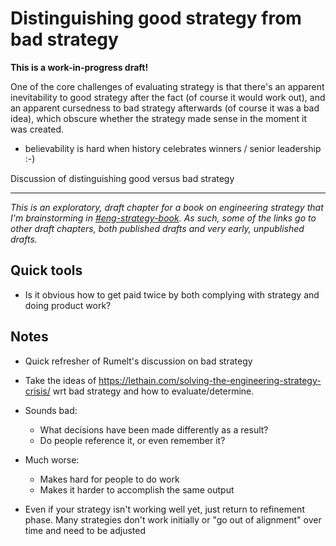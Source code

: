 # Distinguishing good strategy from bad strategy

**This is a work-in-progress draft!**

One of the core challenges of evaluating strategy is that there's an apparent inevitability
to good strategy after the fact (of course it would work out), and an apparent cursedness
to bad strategy afterwards (of course it was a bad idea), which obscure whether the strategy
made sense in the moment it was created.

* believability is hard when history celebrates winners / senior leadership :-)




Discussion of distinguishing good versus bad strategy

---

*This is an exploratory, draft chapter for a book on engineering strategy that I'm brainstorming in [#eng-strategy-book](/tags/eng-strategy-book/).*
*As such, some of the links go to other draft chapters, both published drafts and very early, unpublished drafts.*


## Quick tools

* Is it obvious how to get paid twice by both complying with strategy and doing product work?




## Notes

* Quick refresher of Rumelt's discussion on bad strategy
* Take the ideas of https://lethain.com/solving-the-engineering-strategy-crisis/ wrt bad strategy
    and how to evaluate/determine.

* Sounds bad:
  * What decisions have been made differently as a result?
  * Do people reference it, or even remember it?
* Much worse:
  * Makes hard for people to do work
  * Makes it harder to accomplish the same output



* Even if your strategy isn't working well yet, just return to refinement phase. Many strategies don't work initially or "go out of alignment" over time and need to be adjusted
